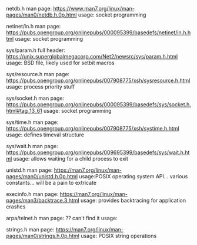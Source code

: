 netdb.h
man page: https://www.man7.org/linux/man-pages/man0/netdb.h.0p.html 
usage: socket programming

netinet/in.h
man page: https://pubs.opengroup.org/onlinepubs/000095399/basedefs/netinet/in.h.html
usage: socket programming

sys/param.h
full header: https://unix.superglobalmegacorp.com/Net2/newsrc/sys/param.h.html 
usage: BSD file, likely used for setbit macros

sys/resource.h
man page: https://pubs.opengroup.org/onlinepubs/007908775/xsh/sysresource.h.html
usage: process priority stuff

sys/socket.h
man page: https://pubs.opengroup.org/onlinepubs/000095399/basedefs/sys/socket.h.html#tag_13_61
usage: socket programming

sys/time.h
man page: https://pubs.opengroup.org/onlinepubs/007908775/xsh/systime.h.html
usage: defines timeval structure

sys/wait.h
man page: https://pubs.opengroup.org/onlinepubs/009695399/basedefs/sys/wait.h.html
usage: allows waiting for a child process to exit

unistd.h
man page: https://man7.org/linux/man-pages/man0/unistd.h.0p.html
usage:POSIX operating system API... various constants... will be a pain to extricate

execinfo.h
man page: https://man7.org/linux/man-pages/man3/backtrace.3.html
usage: provides backtracing for application crashes

arpa/telnet.h
man page: ?? can't find it
usage: 

strings.h
man page: https://man7.org/linux/man-pages/man0/strings.h.0p.html
usage: POSIX string operations
